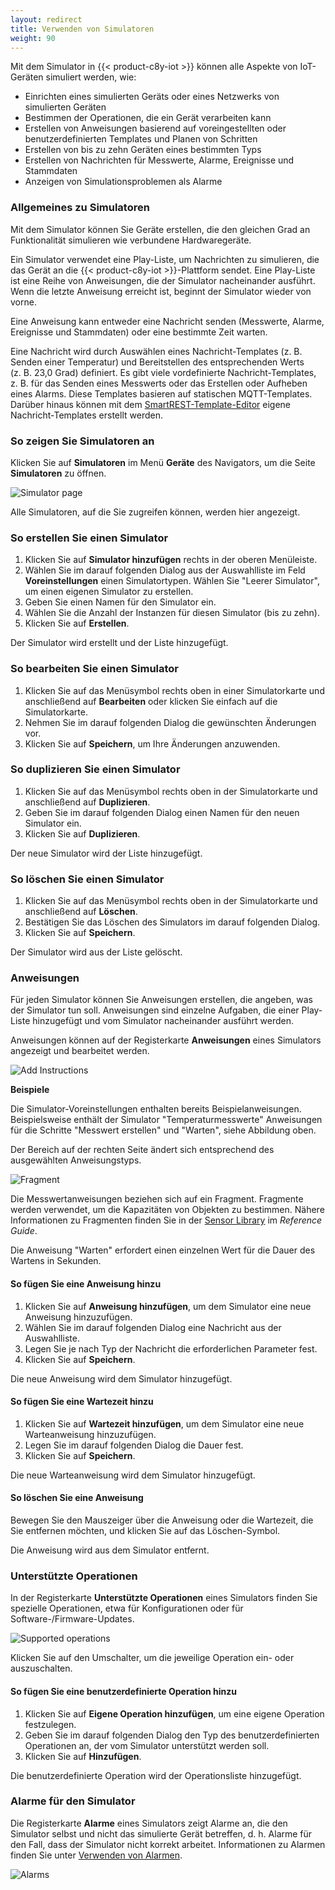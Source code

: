 ```yaml
---
layout: redirect
title: Verwenden von Simulatoren
weight: 90
---
```


Mit dem Simulator in {{< product-c8y-iot >}} können alle Aspekte von IoT-Geräten simuliert werden, wie:

* Einrichten eines simulierten Geräts oder eines Netzwerks von simulierten Geräten
* Bestimmen der Operationen, die ein Gerät verarbeiten kann
* Erstellen von Anweisungen basierend auf voreingestellten oder benutzerdefinierten Templates und Planen von Schritten
* Erstellen von bis zu zehn Geräten eines bestimmten Typs
* Erstellen von Nachrichten für Messwerte, Alarme, Ereignisse und Stammdaten
* Anzeigen von Simulationsproblemen als Alarme

### Allgemeines zu Simulatoren

Mit dem Simulator können Sie Geräte erstellen, die den gleichen Grad an Funktionalität simulieren wie verbundene Hardwaregeräte.

Ein Simulator verwendet eine Play-Liste, um Nachrichten zu simulieren, die das Gerät an die {{< product-c8y-iot >}}-Plattform sendet. Eine Play-Liste ist eine Reihe von Anweisungen, die der Simulator nacheinander ausführt. Wenn die letzte Anweisung erreicht ist, beginnt der Simulator wieder von vorne.

Eine Anweisung kann entweder eine Nachricht senden (Messwerte, Alarme, Ereignisse und Stammdaten) oder eine bestimmte Zeit warten.

Eine Nachricht wird durch Auswählen eines Nachricht-Templates (z. B. Senden einer Temperatur) und Bereitstellen des entsprechenden Werts (z. B. 23,0 Grad) definiert. Es gibt viele vordefinierte Nachricht-Templates, z. B. für das Senden eines Messwerts oder das Erstellen oder Aufheben eines Alarms. Diese Templates basieren auf statischen MQTT-Templates. Darüber hinaus können mit dem [SmartREST-Template-Editor](#smartrest-templates) eigene Nachricht-Templates erstellt werden.

### So zeigen Sie Simulatoren an

Klicken Sie auf **Simulatoren** im Menü **Geräte** des Navigators, um die Seite **Simulatoren** zu öffnen.

<img src="/images/benutzerhandbuch/DeviceManagement/devmgmt-simulator.png" alt="Simulator page">

Alle Simulatoren, auf die Sie zugreifen können, werden hier angezeigt.

### So erstellen Sie einen Simulator

1. Klicken Sie auf **Simulator hinzufügen** rechts in der oberen Menüleiste.
2. Wählen Sie im darauf folgenden Dialog aus der Auswahlliste im Feld **Voreinstellungen** einen Simulatortypen. Wählen Sie "Leerer Simulator", um einen eigenen Simulator zu erstellen.
3. Geben Sie einen Namen für den Simulator ein.
4. Wählen Sie die Anzahl der Instanzen für diesen Simulator (bis zu zehn).
5. Klicken Sie auf **Erstellen**.

Der Simulator wird erstellt und der Liste hinzugefügt.

### So bearbeiten Sie einen Simulator

1. Klicken Sie auf das Menüsymbol rechts oben in einer Simulatorkarte und anschließend auf **Bearbeiten** oder klicken Sie einfach auf die Simulatorkarte.
2. Nehmen Sie im darauf folgenden Dialog die gewünschten Änderungen vor.
3. Klicken Sie auf **Speichern**, um Ihre Änderungen anzuwenden.

### So duplizieren Sie einen Simulator

1. Klicken Sie auf das Menüsymbol rechts oben in der Simulatorkarte und anschließend auf **Duplizieren**.
2. Geben Sie im darauf folgenden Dialog einen Namen für den neuen Simulator ein.
3. Klicken Sie auf **Duplizieren**.

Der neue Simulator wird der Liste hinzugefügt.

### So löschen Sie einen Simulator

1. Klicken Sie auf das Menüsymbol rechts oben in der Simulatorkarte und anschließend auf **Löschen**.
2. Bestätigen Sie das Löschen des Simulators im darauf folgenden Dialog.
3. Klicken Sie auf **Speichern**.

Der Simulator wird aus der Liste gelöscht.

### Anweisungen

Für jeden Simulator können Sie Anweisungen erstellen, die angeben, was der Simulator tun soll. Anweisungen sind einzelne Aufgaben, die einer Play-Liste hinzugefügt und vom Simulator nacheinander ausführt werden.

Anweisungen können auf der Registerkarte **Anweisungen** eines Simulators angezeigt und bearbeitet werden.

![Add Instructions](/images/benutzerhandbuch/DeviceManagement/devmgmt-simulator-instructions.png)

**Beispiele**

Die Simulator-Voreinstellungen enthalten bereits Beispielanweisungen. Beispielsweise enthält der Simulator "Temperaturmesswerte" Anweisungen für die Schritte "Messwert erstellen" und "Warten", siehe Abbildung oben.

Der Bereich auf der rechten Seite ändert sich entsprechend des ausgewählten Anweisungstyps.

![Fragment](/images/benutzerhandbuch/DeviceManagement/devmgmt-simulator-fragment.png)

Die Messwertanweisungen beziehen sich auf ein Fragment. Fragmente werden verwendet, um die Kapazitäten von Objekten zu bestimmen. Nähere Informationen zu Fragmenten finden Sie in der [Sensor Library](/reference/sensor-library/) im *Reference Guide*.

Die Anweisung "Warten" erfordert einen einzelnen Wert für die Dauer des Wartens in Sekunden.

#### So fügen Sie eine Anweisung hinzu

1. Klicken Sie auf **Anweisung hinzufügen**, um dem Simulator eine neue Anweisung hinzuzufügen.
2.  Wählen Sie im darauf folgenden Dialog eine Nachricht aus der Auswahlliste.
3. Legen Sie je nach Typ der Nachricht die erforderlichen Parameter fest.
3. Klicken Sie auf **Speichern**.

Die neue Anweisung wird dem Simulator hinzugefügt.

#### So fügen Sie eine Wartezeit hinzu

1. Klicken Sie auf **Wartezeit hinzufügen**, um dem Simulator eine neue Warteanweisung hinzuzufügen.
3. Legen Sie im darauf folgenden Dialog die Dauer fest.
3. Klicken Sie auf **Speichern**.

Die neue Warteanweisung wird dem Simulator hinzugefügt.

#### So löschen Sie eine Anweisung

Bewegen Sie den Mauszeiger über die Anweisung oder die Wartezeit, die Sie entfernen möchten, und klicken Sie auf das Löschen-Symbol.

Die Anweisung wird aus dem Simulator entfernt.

### Unterstützte Operationen

In der Registerkarte **Unterstützte Operationen** eines Simulators finden Sie spezielle Operationen, etwa für Konfigurationen oder für Software-/Firmware-Updates.

![Supported operations](/images/benutzerhandbuch/DeviceManagement/devmgmt-simulator-supported-operations.png)

Klicken Sie auf den Umschalter, um die jeweilige Operation ein- oder auszuschalten.

#### So fügen Sie eine benutzerdefinierte Operation hinzu

1. Klicken Sie auf **Eigene Operation hinzufügen**, um eine eigene Operation festzulegen.
2. Geben Sie im darauf folgenden Dialog den Typ des benutzerdefinierten Operationen an, der vom Simulator unterstützt werden soll.
3. Klicken Sie auf **Hinzufügen**.

Die benutzerdefinierte Operation wird der Operationsliste hinzugefügt.

### Alarme für den Simulator

Die Registerkarte **Alarme** eines Simulators zeigt Alarme an, die den Simulator selbst und nicht das simulierte Gerät betreffen, d. h. Alarme für den Fall, dass der Simulator nicht korrekt arbeitet. Informationen zu Alarmen finden Sie unter [Verwenden von Alarmen](/users-guide/device-management/#alarm-monitoring).

![Alarms](/images/benutzerhandbuch/DeviceManagement/devmgmt-simulator-alarm.png)